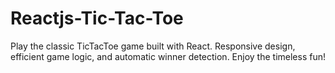 # Reactjs-Tic-Tac-Toe
Play the classic TicTacToe game built with React. Responsive design, efficient game logic, and automatic winner detection. Enjoy the timeless fun!
